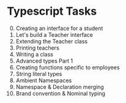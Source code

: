 # Typescript Tasks

0. Creating an interface for a student
1. Let's build a Teacher interface
2. Extending the Teacher class
3. Printing teachers
4. Writing a class
5. Advanced types Part 1
6. Creating functions specific to employees
7. String literal types
8. Ambient Namespaces
9. Namespace & Declaration merging
10. Brand convention & Nominal typing

